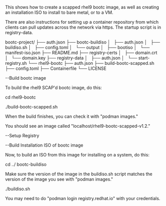 
 This shows how to create a scapped rhel9 bootc image, as well as
 creating an installation ISO to install to bare metal, or to a VM.
 
 There are also instructions for setting up a container repository from which 
 clients can pull updates across the network via https. The startup script
 is in registry-data.

bootc-project/
├── auth.json
├── bootc-buildiso
│   ├── auth.json
│   ├── buildiso.sh
│   ├── config.toml
│   └── output
│       ├── bootiso
│       └── manifest-iso.json
├── README.md
├── registry-certs
│   ├── domain.crt
│   └── domain.key
├── registry-data
│   ├── auth.json
│   └── start-registry.sh
└── rhel9-bootc
    ├── auth.json
    ├── build-bootc-scapped.sh
    ├── config.toml
    ├── Containerfile
    └── LICENSE

--Build bootc image

To build the rhel9 SCAP'd bootc image, do this:

cd rhel9-bootc

./build-bootc-scapped.sh

When the build finishes, you can check it with "podman images."

You should see an image called "localhost/rhel9-bootc-scapped-v1.2."


--Setup Registry







--Build Installation ISO of bootc image

Now, to build an ISO from this image for installing on a system, do this:

cd ../ bootc-buildiso

Make sure the version of the image in the buildiso.sh script matches
the version of the image you see with "podman images."

./buildiso.sh

You may need to do "podman login registry.redhat.io" with your credentials.

